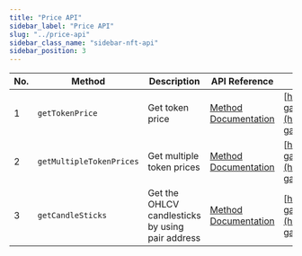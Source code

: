 ```yaml
---
title: "Price API"
sidebar_label: "Price API"
slug: "../price-api"
sidebar_class_name: "sidebar-nft-api"
sidebar_position: 3
---
```


| No. | Method                   | Description                                      | API Reference                                                                           | URL                                                                                                                                                    |
| --- | ------------------------ | ------------------------------------------------ | --------------------------------------------------------------------------------------- | ------------------------------------------------------------------------------------------------------------------------------------------------------ |
| 1   | `getTokenPrice`          | Get token price                                  | [Method Documentation](/web3-data-api/solana/reference/price/get-sol-token-price)       | [https://solana-gateway.moralis.io/token/:network/:address/price](https://solana-gateway.moralis.io/token/:network/:address/price)                     |
| 2   | `getMultipleTokenPrices` | Get multiple token prices                        | [Method Documentation](/web3-data-api/solana/reference/price/get-multiple-token-prices) | [https://solana-gateway.moralis.io/token/:network/:address/price](https://solana-gateway.moralis.io/token/:network/:address/price)                     |
| 3   | `getCandleSticks`        | Get the OHLCV candlesticks by using pair address | [Method Documentation](/web3-data-api/solana/reference/price/get-ohlcv-by-pair-address) | [https://solana-gateway.moralis.io/token/:network/pairs/:pairAddress/ohlcv](https://solana-gateway.moralis.io/token/:network/pairs/:pairAddress/ohlcv) |
